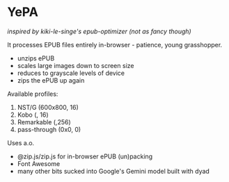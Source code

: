 # YePA

*inspired by kiki-le-singe's epub-optimizer (not as fancy though)*

It processes EPUB files entirely in-browser - patience, young grasshopper.
* unzips ePUB
* scales large images down to screen size
* reduces to grayscale levels of device
* zips the ePUB up again

Available profiles:
1. NST/G (600x800, 16)
2. Kobo (, 16)
3. Remarkable (,256)
4. pass-through (0x0, 0)

Uses a.o.
* @zip.js/zip.js for in-browser ePUB (un)packing
* Font Awesome 
* many other bits sucked into Google's Gemini model
built with dyad